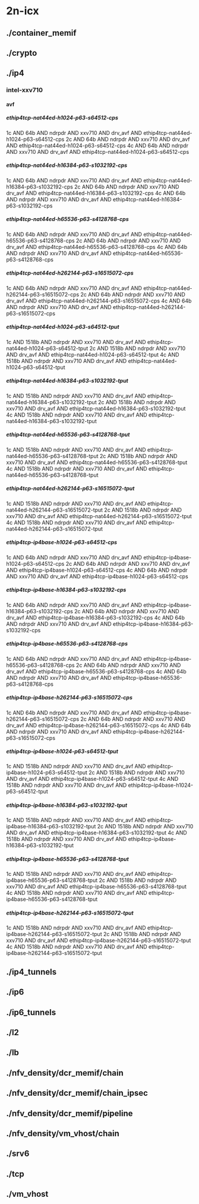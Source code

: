 # 2n-icx
## ./container_memif
## ./crypto
## ./ip4
### intel-xxv710
#### avf
##### ethip4tcp-nat44ed-h1024-p63-s64512-cps
1c AND 64b AND ndrpdr AND xxv710 AND drv_avf AND ethip4tcp-nat44ed-h1024-p63-s64512-cps
2c AND 64b AND ndrpdr AND xxv710 AND drv_avf AND ethip4tcp-nat44ed-h1024-p63-s64512-cps
4c AND 64b AND ndrpdr AND xxv710 AND drv_avf AND ethip4tcp-nat44ed-h1024-p63-s64512-cps
##### ethip4tcp-nat44ed-h16384-p63-s1032192-cps
1c AND 64b AND ndrpdr AND xxv710 AND drv_avf AND ethip4tcp-nat44ed-h16384-p63-s1032192-cps
2c AND 64b AND ndrpdr AND xxv710 AND drv_avf AND ethip4tcp-nat44ed-h16384-p63-s1032192-cps
4c AND 64b AND ndrpdr AND xxv710 AND drv_avf AND ethip4tcp-nat44ed-h16384-p63-s1032192-cps
##### ethip4tcp-nat44ed-h65536-p63-s4128768-cps
1c AND 64b AND ndrpdr AND xxv710 AND drv_avf AND ethip4tcp-nat44ed-h65536-p63-s4128768-cps
2c AND 64b AND ndrpdr AND xxv710 AND drv_avf AND ethip4tcp-nat44ed-h65536-p63-s4128768-cps
4c AND 64b AND ndrpdr AND xxv710 AND drv_avf AND ethip4tcp-nat44ed-h65536-p63-s4128768-cps
##### ethip4tcp-nat44ed-h262144-p63-s16515072-cps
1c AND 64b AND ndrpdr AND xxv710 AND drv_avf AND ethip4tcp-nat44ed-h262144-p63-s16515072-cps
2c AND 64b AND ndrpdr AND xxv710 AND drv_avf AND ethip4tcp-nat44ed-h262144-p63-s16515072-cps
4c AND 64b AND ndrpdr AND xxv710 AND drv_avf AND ethip4tcp-nat44ed-h262144-p63-s16515072-cps
##### ethip4tcp-nat44ed-h1024-p63-s64512-tput
1c AND 1518b AND ndrpdr AND xxv710 AND drv_avf AND ethip4tcp-nat44ed-h1024-p63-s64512-tput
2c AND 1518b AND ndrpdr AND xxv710 AND drv_avf AND ethip4tcp-nat44ed-h1024-p63-s64512-tput
4c AND 1518b AND ndrpdr AND xxv710 AND drv_avf AND ethip4tcp-nat44ed-h1024-p63-s64512-tput
##### ethip4tcp-nat44ed-h16384-p63-s1032192-tput
1c AND 1518b AND ndrpdr AND xxv710 AND drv_avf AND ethip4tcp-nat44ed-h16384-p63-s1032192-tput
2c AND 1518b AND ndrpdr AND xxv710 AND drv_avf AND ethip4tcp-nat44ed-h16384-p63-s1032192-tput
4c AND 1518b AND ndrpdr AND xxv710 AND drv_avf AND ethip4tcp-nat44ed-h16384-p63-s1032192-tput
##### ethip4tcp-nat44ed-h65536-p63-s4128768-tput
1c AND 1518b AND ndrpdr AND xxv710 AND drv_avf AND ethip4tcp-nat44ed-h65536-p63-s4128768-tput
2c AND 1518b AND ndrpdr AND xxv710 AND drv_avf AND ethip4tcp-nat44ed-h65536-p63-s4128768-tput
4c AND 1518b AND ndrpdr AND xxv710 AND drv_avf AND ethip4tcp-nat44ed-h65536-p63-s4128768-tput
##### ethip4tcp-nat44ed-h262144-p63-s16515072-tput
1c AND 1518b AND ndrpdr AND xxv710 AND drv_avf AND ethip4tcp-nat44ed-h262144-p63-s16515072-tput
2c AND 1518b AND ndrpdr AND xxv710 AND drv_avf AND ethip4tcp-nat44ed-h262144-p63-s16515072-tput
4c AND 1518b AND ndrpdr AND xxv710 AND drv_avf AND ethip4tcp-nat44ed-h262144-p63-s16515072-tput
##### ethip4tcp-ip4base-h1024-p63-s64512-cps
1c AND 64b AND ndrpdr AND xxv710 AND drv_avf AND ethip4tcp-ip4base-h1024-p63-s64512-cps
2c AND 64b AND ndrpdr AND xxv710 AND drv_avf AND ethip4tcp-ip4base-h1024-p63-s64512-cps
4c AND 64b AND ndrpdr AND xxv710 AND drv_avf AND ethip4tcp-ip4base-h1024-p63-s64512-cps
##### ethip4tcp-ip4base-h16384-p63-s1032192-cps
1c AND 64b AND ndrpdr AND xxv710 AND drv_avf AND ethip4tcp-ip4base-h16384-p63-s1032192-cps
2c AND 64b AND ndrpdr AND xxv710 AND drv_avf AND ethip4tcp-ip4base-h16384-p63-s1032192-cps
4c AND 64b AND ndrpdr AND xxv710 AND drv_avf AND ethip4tcp-ip4base-h16384-p63-s1032192-cps
##### ethip4tcp-ip4base-h65536-p63-s4128768-cps
1c AND 64b AND ndrpdr AND xxv710 AND drv_avf AND ethip4tcp-ip4base-h65536-p63-s4128768-cps
2c AND 64b AND ndrpdr AND xxv710 AND drv_avf AND ethip4tcp-ip4base-h65536-p63-s4128768-cps
4c AND 64b AND ndrpdr AND xxv710 AND drv_avf AND ethip4tcp-ip4base-h65536-p63-s4128768-cps
##### ethip4tcp-ip4base-h262144-p63-s16515072-cps
1c AND 64b AND ndrpdr AND xxv710 AND drv_avf AND ethip4tcp-ip4base-h262144-p63-s16515072-cps
2c AND 64b AND ndrpdr AND xxv710 AND drv_avf AND ethip4tcp-ip4base-h262144-p63-s16515072-cps
4c AND 64b AND ndrpdr AND xxv710 AND drv_avf AND ethip4tcp-ip4base-h262144-p63-s16515072-cps
##### ethip4tcp-ip4base-h1024-p63-s64512-tput
1c AND 1518b AND ndrpdr AND xxv710 AND drv_avf AND ethip4tcp-ip4base-h1024-p63-s64512-tput
2c AND 1518b AND ndrpdr AND xxv710 AND drv_avf AND ethip4tcp-ip4base-h1024-p63-s64512-tput
4c AND 1518b AND ndrpdr AND xxv710 AND drv_avf AND ethip4tcp-ip4base-h1024-p63-s64512-tput
##### ethip4tcp-ip4base-h16384-p63-s1032192-tput
1c AND 1518b AND ndrpdr AND xxv710 AND drv_avf AND ethip4tcp-ip4base-h16384-p63-s1032192-tput
2c AND 1518b AND ndrpdr AND xxv710 AND drv_avf AND ethip4tcp-ip4base-h16384-p63-s1032192-tput
4c AND 1518b AND ndrpdr AND xxv710 AND drv_avf AND ethip4tcp-ip4base-h16384-p63-s1032192-tput
##### ethip4tcp-ip4base-h65536-p63-s4128768-tput
1c AND 1518b AND ndrpdr AND xxv710 AND drv_avf AND ethip4tcp-ip4base-h65536-p63-s4128768-tput
2c AND 1518b AND ndrpdr AND xxv710 AND drv_avf AND ethip4tcp-ip4base-h65536-p63-s4128768-tput
4c AND 1518b AND ndrpdr AND xxv710 AND drv_avf AND ethip4tcp-ip4base-h65536-p63-s4128768-tput
##### ethip4tcp-ip4base-h262144-p63-s16515072-tput
1c AND 1518b AND ndrpdr AND xxv710 AND drv_avf AND ethip4tcp-ip4base-h262144-p63-s16515072-tput
2c AND 1518b AND ndrpdr AND xxv710 AND drv_avf AND ethip4tcp-ip4base-h262144-p63-s16515072-tput
4c AND 1518b AND ndrpdr AND xxv710 AND drv_avf AND ethip4tcp-ip4base-h262144-p63-s16515072-tput
## ./ip4_tunnels
## ./ip6
## ./ip6_tunnels
## ./l2
## ./lb
## ./nfv_density/dcr_memif/chain
## ./nfv_density/dcr_memif/chain_ipsec
## ./nfv_density/dcr_memif/pipeline
## ./nfv_density/vm_vhost/chain
## ./srv6
## ./tcp
## ./vm_vhost
